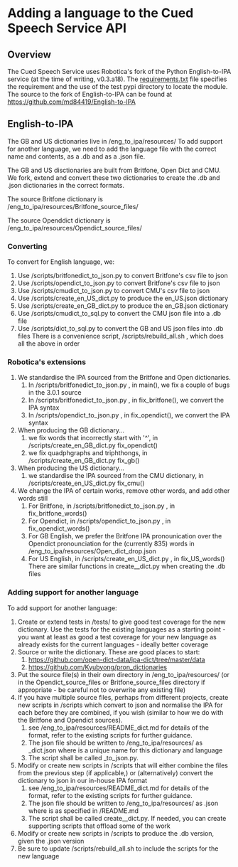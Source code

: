 # Adding a language to the Cued Speech Service API


## Overview
The Cued Speech Service uses Robotica's fork of the Python English-to-IPA service (at the time of writing, v0.3.a18).  The [requirements.txt](https://dev.azure.com/roboticaml/Cued-Speech/_git/Cued-Speech?path=/requirements.txt) file specifies the requirement and the use of the test pypi directory to locate the module.  The source to the fork of English-to-IPA can be found at https://github.com/md84419/English-to-IPA​



## English-to-IPA
The GB and US dictionaries live in /eng_to_ipa/resources/  To add support for another language, we need to add the language file with the correct name and contents, as a .db and as a .json file.

The GB and US disctionaries are built from Britfone, Open Dict and CMU.  We fork, extend and convert these two dictionaries to create the .db and .json dictionaries in the correct formats.

The source Britfone dictionary is /eng_to_ipa/resources/Britfone_source_files/

The source Openddict dictionary is /eng_to_ipa/resources/Opendict_source_files/



### Converting
To convert for English language, we:

1. Use /scripts/britfonedict_to_json.py to convert Britfone's csv file to json
2. Use /scripts/opendict_to_json.py to convert Britfone's csv file to json
3. Use /scripts/cmudict_to_json.py to convert CMU's csv file to json
4. Use /scripts/create_en_US_dict.py to produce the en_US.json dictionary
5. Use /scripts/create_en_GB_dict.py to produce the en_GB.json dictionary
6. Use /scripts/cmudict_to_sql.py to convert the CMU json file into a .db file
7. Use /scripts/dict_to_sql.py to convert the GB and US json files into .db files
There is a convenience script, /scripts/rebuild_all.sh , which does all the above in order


### Robotica's extensions
1. We standardise the IPA sourced from the Britfone and Open dictionaries.
    1. In /scripts/britfonedict_to_json.py , in main(), we fix a couple of bugs in the 3.0.1 source
    2. In /scripts/britfonedict_to_json.py , in fix_britfone(), we convert the IPA syntax
    3. In /scripts/opendict_to_json.py , in fix_opendict(), we convert the IPA syntax
2. When producing the GB dictionary...
    1. we fix words that incorrectly start with '^', in /scripts/create_en_GB_dict.py fix_opendict()
    2. we fix quadphgraphs and triphthongs, in /scripts/create_en_GB_dict.py fix_gb()
5. When producing the US dictionary...
    1. we standardise the IPA sourced from the CMU dictionary, in  /scripts/create_en_US_dict.py fix_cmu()
2. We change the IPA of certain works, remove other words, and add other words still
    1. For Britfone, in /scripts/britfonedict_to_json.py , in fix_britfone_words()
    2. For Opendict, in /scripts/opendict_to_json.py , in fix_opendict_words()
    3. For GB English, we prefer the Britfone IPA pronounication over the Opendict pronounciation for the (currently 835) words in /eng_to_ipa/resources/Open_dict_drop.json
    4. For US English, in /scripts/create_en_US_dict.py , in fix_US_words()
There are similar functions in create_<lang>_dict.py when creating the .db files

### Adding support for another language
To add support for another language:
1. Create or extend tests in /tests/ to give good test coverage for the new dictionary.  Use the tests for the existing languages as a starting point - you want at least as good a test coverage for your new language as already exists for the current languages - ideally better coverage
2. Source or write the dictionary.  These are good places to start:
    1. https://github.com/open-dict-data/ipa-dict/tree/master/data
    2. https://github.com/Kyubyong/pron_dictionaries
3. Put the source file(s) in their own directory in /eng_to_ipa/resources/ (or in the Opendict_source_files or Britfone_source_files directory if appropriate - be careful not to overwrite any existing file)
4. If you have multiple source files, perhaps from different projects, create new scripts in /scripts which convert to json and normalise the IPA for each before they are combined, if you wish (similar to how we do with the Britfone and Opendict sources).
    1. see /eng_to_ipa/resources/README_dict.md for details of the format, refer to the existing scripts for further guidance.
    2. The json file should be written to /eng_to_ipa/resources/ as <dictionary>_dict.json where <dictionary> is a unique name for this dictionary and language
    3. The script shall be called <dictionary>_to_json.py.
5. Modify or create new scripts in /scripts that will either combine the files from the previous step (if applicable,) or (alternatively) convert the dictionary to json in our in-house IPA format
    1. see /eng_to_ipa/resources/README_dict.md for details of the format, refer to the existing scripts for further guidance.
    2. The json file should be written to /eng_to_ipa/resources/ as <language>.json where <language> is as specified in /README.md
    3. The script shall be called create_<language>_dict.py.  If needed, you can create supporting scripts that offload some of the work
6. Modify or create new scripts in /scripts to produce the .db version, given the .json version  
7. Be sure to update /scripts/rebuild_all.sh to include the scripts for the new language​
